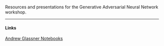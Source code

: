 Resources and presentations for the Generative Adversarial Neural Network workshop.

***
#### Links
[Andrew Glassner Notebooks](https://github.com/blueberrymusic/Deep-Learning-A-Visual-Approach/tree/main/Notebooks)
